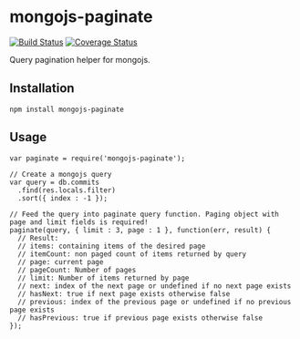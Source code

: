 # mongojs-paginate
[![Build Status](https://travis-ci.org/saintedlama/mongojs-paginate.svg?branch=master)](https://travis-ci.org/saintedlama/mongojs-paginate)
[![Coverage Status](https://coveralls.io/repos/github/saintedlama/mongojs-paginate/badge.svg?branch=master)](https://coveralls.io/github/saintedlama/mongojs-paginate?branch=master)

Query pagination helper for mongojs.

## Installation

    npm install mongojs-paginate

## Usage

    var paginate = require('mongojs-paginate');

    // Create a mongojs query
    var query = db.commits
      .find(res.locals.filter)
      .sort({ index : -1 });

    // Feed the query into paginate query function. Paging object with page and limit fields is required!
    paginate(query, { limit : 3, page : 1 }, function(err, result) {
      // Result:
      // items: containing items of the desired page
      // itemCount: non paged count of items returned by query
      // page: current page
      // pageCount: Number of pages
      // limit: Number of items returned by page
      // next: index of the next page or undefined if no next page exists
      // hasNext: true if next page exists otherwise false
      // previous: index of the previous page or undefined if no previous page exists
      // hasPrevious: true if previous page exists otherwise false
    });
